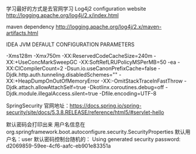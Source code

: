 学习最好的方式是去官网学习
Log4j2 configuration website 
http://logging.apache.org/log4j/2.x/index.html

maven dependency 
http://logging.apache.org/log4j/2.x/maven-artifacts.html

IDEA JVM DEFAULT CONFIGURATION  PARAMETERS

-Xms128m
-Xmx750m
-XX:ReservedCodeCacheSize=240m
-XX:+UseConcMarkSweepGC
-XX:SoftRefLRUPolicyMSPerMB=50
-ea
-XX:CICompilerCount=2
-Dsun.io.useCanonPrefixCache=false
-Djdk.http.auth.tunneling.disabledSchemes=""
-XX:+HeapDumpOnOutOfMemoryError
-XX:-OmitStackTraceInFastThrow
-Djdk.attach.allowAttachSelf=true
-Dkotlinx.coroutines.debug=off
-Djdk.module.illegalAccess.silent=true
-Dfile.encoding=UTF-8

SpringSecurity 
官网地址：https://docs.spring.io/spring-security/site/docs/5.3.8.RELEASE/reference/html5/#servlet-hello

默认密码会打印出来
用户名信息在 org.springframework.boot.autoconfigure.security.SecurityProperties
默认用户名：user
默认密码控制台随机的： Using generated security password: d2069859-59ee-4cf6-aafc-eb901e83351a